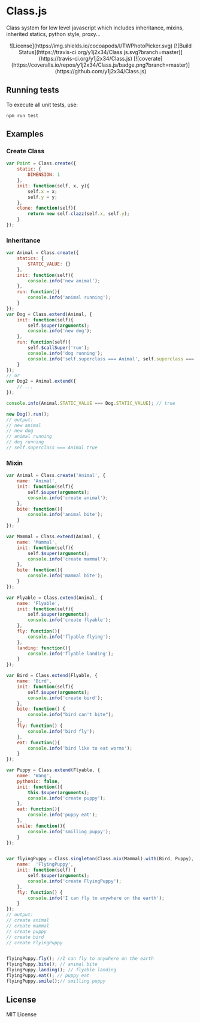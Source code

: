 # Class.js
Class system for low level javascript which includes inheritance, mixins, inherited statics, python style, proxy...

<!--
[![js-standard-style](https://img.shields.io/badge/code%20style-standard-brightgreen.svg?style=flat-square)](https://github.com/y1j2x34/Class.js)
-->

<div style="text-align:center">
![License](https://img.shields.io/cocoapods/l/TWPhotoPicker.svg)
[![Build Status](https://travis-ci.org/y1j2x34/Class.js.svg?branch=master)](https://travis-ci.org/y1j2x34/Class.js)
[![coverate](https://coveralls.io/repos/y1j2x34/Class.js/badge.png?branch=master)](https://github.com/y1j2x34/Class.js)
</div>

## Running tests

To execute all unit tests, use:

```shell
npm run test
```

## Examples

### Create Class

```js
var Point = Class.create({
    static: {
        DIMENSION: 1
    },
    init: function(self, x, y){
        self.x = x;
        self.y = y;
    },
    clone: function(self){
        return new self.clazz(self.x, self.y);
    }
});
```

### Inheritance

```js
var Animal = Class.create({
    statics: {
        STATIC_VALUE: {}
    },
    init: function(self){
        console.info('new animal');
    },
    run: function(){
        console.info('animal running');
    }
});
var Dog = Class.extend(Animal, {
    init: function(self){
        self.$super(arguments);
        console.info('new dog');
    },
    run: function(self){
        self.$callSuper('run');
        console.info('dog running');
        console.info('self.superclass === Animal', self.superclass === Animal);
    }
});
// or 
var Dog2 = Animal.extend({
    // ...
});

console.info(Animal.STATIC_VALUE === Dog.STATIC_VALUE); // true

new Dog().run();
// output:
// new animal
// new dog
// animal running
// dog running
// self.superclass === Animal true
```


### Mixin

```js
var Animal = Class.create('Animal', {
    name: 'Animal',
    init: function(self){
        self.$super(arguments);
        console.info('create animal');
    },
    bite: function(){
        console.info('animal bite');
    }
});

var Mammal = Class.extend(Animal, {
    name: 'Mammal',
    init: function(self){
        self.$super(arguments);
        console.info('create mammal');
    },
    bite: function(){
        console.info('mammal bite');
    }
});

var Flyable = Class.extend(Animal, {
    name: 'Flyable',
    init: function(self){
        self.$super(arguments);
        console.info('create flyable');
    },
    fly: function(){
        console.info('flyable flying');
    },
    landing: function(){
        console.info('flyable landing');
    }
});

var Bird = Class.extend(Flyable, {
    name: 'Bird',
    init: function(self){
        self.$super(arguments);
        console.info('create bird');
    },
    bite: function() {
        console.info("bird can't bite");
    },
    fly: function() {
        console.info('bird fly');
    },
    eat: function(){
        console.info('bird like to eat worms');
    }
});

var Puppy = Class.extend(Flyable, {
    name: 'Wang',
    pythonic: false,
    init: function(){
        this.$super(arguments);
        console.info('create puppy');
    },
    eat: function(){
        console.info('puppy eat');
    },
    smile: function(){
        console.info('smilling puppy');
    }
});


var flyingPuppy = Class.singleton(Class.mix(Mammal).with(Bird, Puppy), {
    name:  'FlyingPuppy',
    init: function(self) {
        self.$super(arguments);
        console.info('create FlyingPuppy');
    },
    fly: function() {
        console.info('I can fly to anywhere on the earth');
    }
});
// output:
// create animal
// create mammal
// create puppy
// create bird
// create FlyingPuppy


flyingPuppy.fly(); //I can fly to anywhere on the earth
flyingPuppy.bite(); // animal bite
flyingPuppy.landing(); // flyable landing
flyingPuppy.eat(); // puppy eat
flyingPuppy.smile();// smilling puppy


```

## License

MIT License
